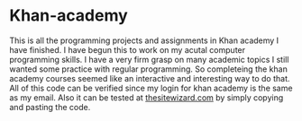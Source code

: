 # Khan-academy
This is all the programming projects and assignments in Khan academy I have finished. I have begun this to work on my acutal computer programming skills. I have a very firm grasp on many academic topics I still wanted some practice with regular programming. So completeing the khan academy courses seemed like an interactive and interesting way to do that. All of this code can be verified since my login for khan academy is the same as my email. Also it can be tested at <a href="https://www.khanacademy.org/computer-programming/new/pjs" target="_blank">thesitewizard.com</a> by simply copying and pasting the code. 
